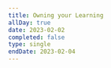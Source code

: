 ```yaml
---
title: Owning your Learning
allDay: true
date: 2023-02-02
completed: false
type: single
endDate: 2023-02-04
---
```

